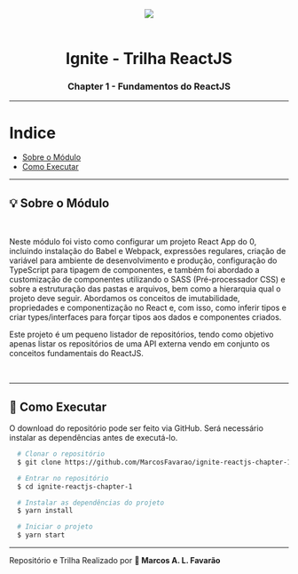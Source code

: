 <div align='center'>
  <img src='https://repository-images.githubusercontent.com/344824358/0ff8ac80-8026-11eb-8ed1-e8b77764fbcd'>
</div>

<br>

<h1 align='center'> Ignite - Trilha ReactJS</h1>

<h3 align='center'>Chapter 1 - Fundamentos do ReactJS</h3>

---

# Indice

-   [Sobre o Módulo](#-sobre-o-modulo)
-   [Como Executar](#-como-executar)

---

<h2>💡 Sobre o Módulo</h2>

<br>

<p>Neste módulo foi visto como configurar um projeto React App do 0, incluindo instalação do Babel e Webpack, expressões regulares, criação de variável para ambiente de desenvolvimento e produção, configuração do TypeScript para tipagem de componentes, e também foi abordado a customização de componentes utilizando o SASS (Pré-processador CSS) e sobre a estruturação das pastas e arquivos, bem como a hierarquia qual o projeto deve seguir. Abordamos os conceitos de imutabilidade, propriedades e componentização no React e, com isso, como inferir tipos e criar types/interfaces para forçar tipos aos dados e componentes criados.</p>

<p>Este projeto é um pequeno listador de repositórios, tendo como objetivo apenas listar os repositórios de uma API externa vendo em conjunto os conceitos fundamentais do ReactJS.</p>

<br>

---

<h2>📑 Como Executar</h2>
<p>O download do repositório pode ser feito via GitHub. Será necessário instalar as dependências antes de executá-lo.</p>

```bash
  # Clonar o repositório
  $ git clone https://github.com/MarcosFavarao/ignite-reactjs-chapter-1.git

  # Entrar no repositório
  $ cd ignite-reactjs-chapter-1

  # Instalar as dependências do projeto
  $ yarn install

  # Iniciar o projeto
  $ yarn start
```

---

Repositório e Trilha Realizado por <strong>🚀 Marcos A. L. Favarão</strong>
